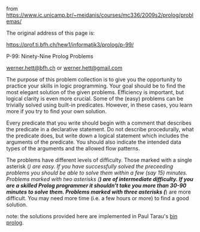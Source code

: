 from https://www.ic.unicamp.br/~meidanis/courses/mc336/2009s2/prolog/problemas/

The original address of this page is: 

https://prof.ti.bfh.ch/hew1/informatik3/prolog/p-99/

P-99: Ninety-Nine Prolog Problems

werner.hett@bfh.ch or werner.hett@gmail.com

The purpose of this problem collection is to give you the opportunity to 
practice your skills in logic programming. Your goal should be to find the most 
elegant solution of the given problems. Efficiency is important, but logical 
clarity is even more crucial. Some of the (easy) problems can be trivially 
solved using built-in predicates. However, in these cases, you learn more if you
try to find your own solution.

Every predicate that you write should begin with a comment that describes the 
predicate in a declarative statement. Do not describe procedurally, what the 
predicate does, but write down a logical statement which includes the arguments 
of the predicate. You should also indicate the intended data types of the 
arguments and the allowed flow patterns.

The problems have different levels of difficulty. Those marked with a single 
asterisk (*) are easy. If you have successfully solved the preceeding problems 
you should be able to solve them within a few (say 15) minutes. Problems marked 
with two asterisks (**) are of intermediate difficulty. If you are a skilled 
Prolog programmer it shouldn't take you more than 30-90 minutes to solve them. 
Problems marked with three asterisks (***) are more difficult. You may need more
time (i.e. a few hours or more) to find a good solution.

note: the solutions provided here are implemented in Paul Tarau's
[bin prolog](https://github.com/ptarau/binprolog).
